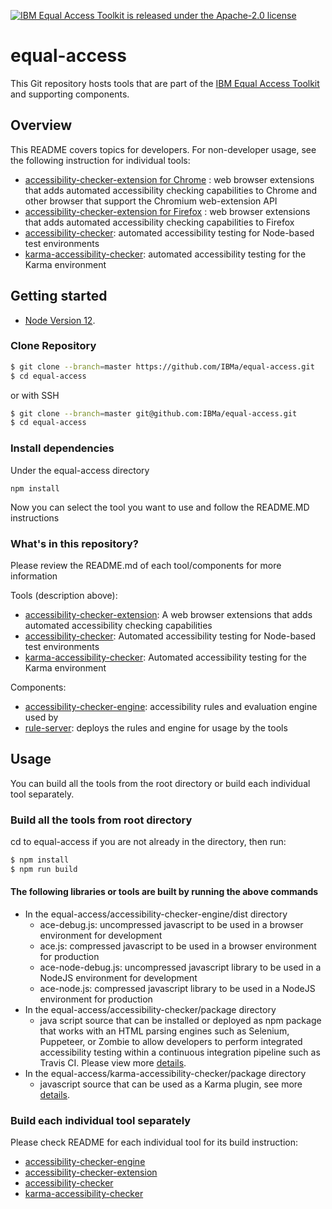 [![IBM Equal Access Toolkit is released under the Apache-2.0 license](https://img.shields.io/badge/license-Apache--2.0-blue.svg)](./LICENSE)

# equal-access

This Git repository hosts tools that are part of the [IBM Equal Access Toolkit](https://ibm.com/able/toolkit) and supporting components.

## Overview

This README covers topics for developers. For non-developer usage, see the following instruction for individual tools:
* [accessibility-checker-extension for Chrome](https://chrome.google.com/webstore/detail/ibm-equal-access-accessib/lkcagbfjnkomcinoddgooolagloogehp) : web browser extensions that adds automated accessibility checking capabilities to Chrome and other browser that support the Chromium web-extension API
* [accessibility-checker-extension for Firefox](https://addons.mozilla.org/en-US/firefox/addon/accessibility-checker/) : web browser extensions that adds automated accessibility checking capabilities to Firefox
* [accessibility-checker](https://www.npmjs.com/package/accessibility-checker): automated accessibility testing for Node-based test environments
* [karma-accessibility-checker](https://www.npmjs.com/package/karma-accessibility-checker): automated accessibility testing for the Karma environment


## Getting started

* [Node Version 12](https://nodejs.org/en/download/).

### Clone Repository

```bash
$ git clone --branch=master https://github.com/IBMa/equal-access.git
$ cd equal-access
```
or with SSH

```bash
$ git clone --branch=master git@github.com:IBMa/equal-access.git
$ cd equal-access
```

### Install dependencies

Under the equal-access directory 

```
npm install
```
Now you can select the tool you want to use and follow the README.MD instructions 


### What's in this repository?

Please review the README.md of each tool/components for more information

Tools (description above):
* [accessibility-checker-extension](accessibility-checker-extension/README.md): A web browser extensions that adds automated accessibility checking capabilities
* [accessibility-checker](accessibility-checker/README.md): Automated accessibility testing for Node-based test environments
* [karma-accessibility-checker](karma-accessibility-checker/README.md): Automated accessibility testing for the Karma environment

Components:
* [accessibility-checker-engine](accessibility-checker-engine/README.md): accessibility rules and evaluation engine used by 
* [rule-server](https://github.com/IBMa/equal-access/tree/master/rule-server): deploys the rules and engine for usage by the tools


## Usage

You can build all the tools from the root directory or build each individual tool separately.  

### Build all the tools from root directory

cd to equal-access if you are not already in the directory, then run:

```bash
$ npm install
$ npm run build
```

#### The following libraries or tools are built by running the above commands

* In the equal-access/accessibility-checker-engine/dist directory
  * ace-debug.js: uncompressed javascript to be used in a browser environment for development
  * ace.js: compressed javascript to be used in a browser environment for production
  * ace-node-debug.js: uncompressed javascript library to be used in a NodeJS environment for development
  * ace-node.js: compressed javascript library to be used in a NodeJS environment for production
* In the equal-access/accessibility-checker/package directory
  * java script source that can be installed or deployed as npm package that works with an HTML parsing engines such as Selenium, Puppeteer, or Zombie to allow developers to perform integrated accessibility testing within a continuous integration pipeline such as Travis CI. Please view more [details](accessibility-checker/src/README.md).
* In the equal-access/karma-accessibility-checker/package directory
  * javascript source that can be used as a Karma plugin, see more [details](karma-accessibility-checker/README.md).  

### Build each individual tool separately

Please check README for each individual tool for its build instruction:

* [accessibility-checker-engine](accessibility-checker-engine/README.md)
* [accessibility-checker-extension](accessibility-checker-extension/README.md)
* [accessibility-checker](accessibility-checker/README.md)
* [karma-accessibility-checker](karma-accessibility-checker/README.md) 
